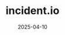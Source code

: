 ---  
layout: startup_page  
title: "incident.io"  
id: "incident.io"  
permalink: "/incidentioincident.io04102025/"  
website: "https://incident.io"  
funding_round: "Series B"  
funding_amount: "$62M"  
investors: "Insight Partners, Index Ventures, Point Nine Capital"  
about: "incident.io provides an end-to-end incident management platform designed to help engineering teams coordinate, communicate, and learn from software outages. It uses AI agents to investigate, diagnose, and resolve incidents in real time, automating tasks and offering real-time support. The platform aims to reduce downtime and improve engineering efficiency."  
markets: "SaaS, AI, DevOps"  
hq: "London, England, United Kingdom"  
founded_year: "2021"  
linkedin: "https://www.linkedin.com/company/incident-io"  
twitter: ""  
instagram: ""  
facebook: "https://www.facebook.com/incident.io"  
crunchbase: "https://www.crunchbase.com/organization/incident-io"  
pitchbook: ""  

date_display: "10-Apr-2025"  
date: "2025-04-10"

# SEO Optimization  
meta_title: "incident.io - Series B Funding ($62M)"  
meta_description: "incident.io, incident.io provides an end-to-end incident management platform designed to help engineering teams coordinate, communicate, and learn from software ou..."  
meta_keywords: "incident.io, SaaS, AI, DevOps, Series B funding"  
canonical_url: "https://startup.projectstartups.com/incidentioincident.io04102025/"  
---
